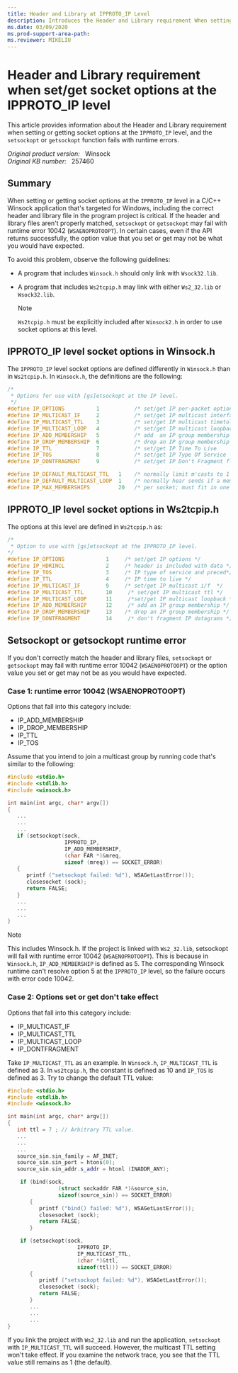 ```yaml
---
title: Header and Library at IPPROTO_IP Level
description: Introduces the Header and Library requirement When setting or getting socket options at the IPPROTO_IP level in a C/C++ Winsock application that's targeted for Windows NT.
ms.date: 03/09/2020
ms.prod-support-area-path:
ms.reviewer: MIKELIU
---
```

# Header and Library requirement when set/get socket options at the IPPROTO_IP level

This article provides information about the Header and Library requirement when setting or getting socket options at the `IPPROTO_IP` level, and the `setsockopt` or `getsockopt` function fails with runtime errors.

_Original product version:_ &nbsp; Winsock  
_Original KB number:_ &nbsp; 257460

## Summary

When setting or getting socket options at the `IPPROTO_IP` level in a C/C++ Winsock application that's targeted for Windows, including the correct header and library file in the program project is critical. If the header and library files aren't properly matched, `setsockopt` or `getsockopt` may fail with runtime error 10042 (`WSAENOPROTOOPT`). In certain cases, even if the API returns successfully, the option value that you set or get may not be what you would have expected.

To avoid this problem, observe the following guidelines:

- A program that includes `Winsock.h` should only link with `Wsock32.lib`.
- A program that includes `Ws2tcpip.h` may link with either `Ws2_32.lib` or `Wsock32.lib`.

    > [!NOTE]
    > `Ws2tcpip.h` must be explicitly included after `Winsock2.h` in order to use socket options at this level.

## IPPROTO_IP level socket options in Winsock.h

The `IPPROTO_IP` level socket options are defined differently in `Winsock.h` than in `Ws2tcpip.h`. In `Winsock.h`, the definitions are the following:

```cpp
/*
 * Options for use with [gs]etsockopt at the IP level.
 */ 
#define IP_OPTIONS          1           /* set/get IP per-packet options    */ 
#define IP_MULTICAST_IF     2           /* set/get IP multicast interface   */ 
#define IP_MULTICAST_TTL    3           /* set/get IP multicast timetolive  */ 
#define IP_MULTICAST_LOOP   4           /* set/get IP multicast loopback    */ 
#define IP_ADD_MEMBERSHIP   5           /* add  an IP group membership      */ 
#define IP_DROP_MEMBERSHIP  6           /* drop an IP group membership      */ 
#define IP_TTL              7           /* set/get IP Time To Live          */ 
#define IP_TOS              8           /* set/get IP Type Of Service       */ 
#define IP_DONTFRAGMENT     9           /* set/get IP Don't Fragment flag   */ 

#define IP_DEFAULT_MULTICAST_TTL   1    /* normally limit m'casts to 1 hop  */ 
#define IP_DEFAULT_MULTICAST_LOOP  1    /* normally hear sends if a member  */ 
#define IP_MAX_MEMBERSHIPS         20   /* per socket; must fit in one mbuf */ 

```

## IPPROTO_IP level socket options in Ws2tcpip.h

The options at this level are defined in `Ws2tcpip.h` as:

```cpp
/*
 * Option to use with [gs]etsockopt at the IPPROTO_IP level. 
*/ 
#define IP_OPTIONS             1     /* set/get IP options */ 
#define IP_HDRINCL             2     /* header is included with data */ 
#define IP_TOS                 3     /* IP type of service and preced*/ 
#define IP_TTL                 4     /* IP time to live */ 
#define IP_MULTICAST_IF        9     /* set/get IP multicast i/f  */ 
#define IP_MULTICAST_TTL       10     /* set/get IP multicast ttl */ 
#define IP_MULTICAST_LOOP      11     /*set/get IP multicast loopback */ 
#define IP_ADD_MEMBERSHIP      12     /* add an IP group membership */ 
#define IP_DROP_MEMBERSHIP     13    /* drop an IP group membership */ 
#define IP_DONTFRAGMENT        14     /* don't fragment IP datagrams */ 

```

## Setsockopt or getsockopt runtime error

If you don't correctly match the header and library files, `setsockopt` or `getsockopt` may fail with runtime error 10042 (`WSAENOPROTOOPT`) or the option value you set or get may not be as you would have expected.

### Case 1: runtime error 10042 (WSAENOPROTOOPT)

Options that fall into this category include:

- IP_ADD_MEMBERSHIP
- IP_DROP_MEMBERSHIP
- IP_TTL
- IP_TOS

Assume that you intend to join a multicast group by running code that's similar to the following:

```cpp
#include <stdio.h>
#include <stdlib.h>
#include <winsock.h>

int main(int argc, char* argv[])
{
   ...
   ...
   ...
   if (setsockopt(sock, 
                  IPPROTO_IP, 
                  IP_ADD_MEMBERSHIP, 
                  (char FAR *)&mreq, 
                  sizeof (mreq)) == SOCKET_ERROR)
   {
      printf ("setsockopt failed: %d"), WSAGetLastError());
      closesocket (sock);
      return FALSE;
   }
   ...
   ...
   ...
}

```

> [!NOTE]
> This includes Winsock.h. If the project is linked with `Ws2_32.lib`, setsockopt will fail with runtime error 10042 (`WSAENOPROTOOPT`). This is because in `Winsock.h`, `IP_ADD_MEMBERSHIP` is defined as 5. The corresponding Winsock runtime can't resolve option 5 at the `IPPROTO_IP` level, so the failure occurs with error code 10042.

### Case 2: Options set or get don't take effect

Options that fall into this category include:

- IP_MULTICAST_IF
- IP_MULTICAST_TTL
- IP_MULTICAST_LOOP
- IP_DONTFRAGMENT

Take `IP_MULTICAST_TTL` as an example. In `Winsock.h`, `IP_MULTICAST_TTL` is defined as 3. In `ws2tcpip.h`, the constant is defined as 10 and `IP_TOS` is defined as 3. Try to change the default TTL value:

```cpp
#include <stdio.h>
#include <stdlib.h>
#include <winsock.h>

int main(int argc, char* argv[])
{
   int ttl = 7 ; // Arbitrary TTL value.
   ...
   ...
   ...
   source_sin.sin_family = AF_INET;
   source_sin.sin_port = htons(0);
   source_sin.sin_addr.s_addr = htonl (INADDR_ANY);

    if (bind(sock,
                (struct sockaddr FAR *)&source_sin, 
                sizeof(source_sin)) == SOCKET_ERROR) 
       {
          printf ("bind() failed: %d"), WSAGetLastError());
          closesocket (sock);
          return FALSE;
       }

    if (setsockopt(sock,
                      IPPROTO_IP,
                      IP_MULTICAST_TTL,
                      (char *)&ttl,
                      sizeof(ttl))) == SOCKET_ERROR)
       {
          printf ("setsockopt failed: %d"), WSAGetLastError());
          closesocket (sock);
          return FALSE;
       }
       ...
       ...
       ...
}

```

If you link the project with `Ws2_32.lib` and run the application, `setsockopt` with `IP_MULTICAST_TTL` will succeed. However, the multicast TTL setting won't take effect. If you examine the network trace, you see that the TTL value still remains as 1 (the default).
